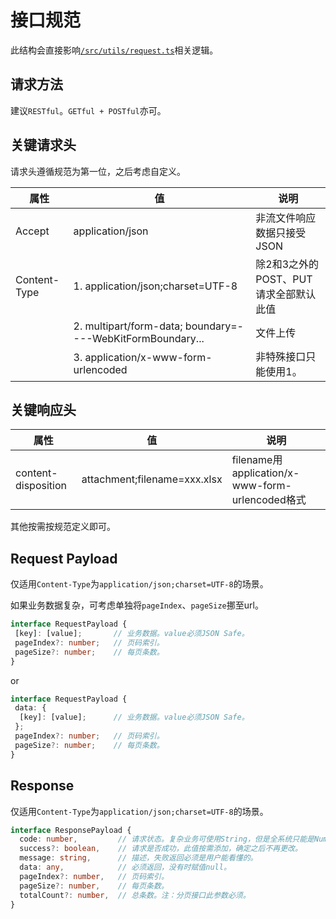 # 接口规范

此结构会直接影响[`/src/utils/request.ts`](./src/utils/request.ts)相关逻辑。

## 请求方法

建议`RESTful`。`GETful + POSTful`亦可。

## 关键请求头

请求头遵循规范为第一位，之后考虑自定义。

| 属性              | 值                                                             | 说明                                            |
| ---------------- | -------------------------------------------------------------  | ---------------------------------------------- |
| Accept           | application/json                                               | 非流文件响应数据只接受JSON                          |	
| Content-Type     | 1. application/json;charset=UTF-8                              | 除2和3之外的POST、PUT请求全部默认此值                |
|                  | 2. multipart/form-data; boundary=----WebKitFormBoundary...     | 文件上传                                         |
|                  | 3. application/x-www-form-urlencoded                           | 非特殊接口只能使用1。                              |

## 关键响应头

| 属性                              | 值                                                             | 说明                                            |
| -------------------------------- | -------------------------------------------------------------  | ---------------------------------------------- |
| content-disposition              | attachment;filename=xxx.xlsx                                   | filename用application/x-www-form-urlencoded格式 |	

其他按需按规范定义即可。

## Request Payload

仅适用`Content-Type`为`application/json;charset=UTF-8`的场景。

如果业务数据复杂，可考虑单独将`pageIndex`、`pageSize`挪至url。

```typescript
interface RequestPayload {
 [key]: [value];       // 业务数据。value必须JSON Safe。
 pageIndex?: number;   // 页码索引。
 pageSize?: number;    // 每页条数。
}
```

or

```typescript
interface RequestPayload {
 data: {
  [key]: [value];      // 业务数据。value必须JSON Safe。
 };
 pageIndex?: number;   // 页码索引。
 pageSize?: number;    // 每页条数。
}
```

## Response

仅适用`Content-Type`为`application/json;charset=UTF-8`的场景。

```typescript
interface ResponsePayload {
  code: number,         // 请求状态。复杂业务可使用String，但是全系统只能是Number、String之一。
  success?: boolean,    // 请求是否成功，此值按需添加，确定之后不再更改。
  message: string,      // 描述，失败返回必须是用户能看懂的。
  data: any,            // 必须返回，没有时赋值null。
  pageIndex?: number,   // 页码索引。
  pageSize?: number,    // 每页条数。
  totalCount?: number,  // 总条数。注：分页接口此参数必须。
}
```






